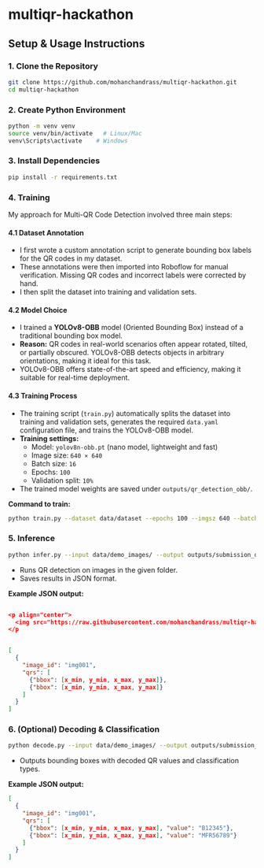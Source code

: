
# multiqr-hackathon

## Setup & Usage Instructions

### 1. Clone the Repository
```bash
git clone https://github.com/mohanchandrass/multiqr-hackathon.git
cd multiqr-hackathon
```

### 2. Create Python Environment
```bash
python -m venv venv
source venv/bin/activate   # Linux/Mac
venv\Scripts\activate    # Windows
```

### 3. Install Dependencies
```bash
pip install -r requirements.txt
```

### 4. Training
My approach for Multi-QR Code Detection involved three main steps:

#### 4.1 Dataset Annotation
- I first wrote a custom annotation script to generate bounding box labels for the QR codes in my dataset.
- These annotations were then imported into Roboflow for manual verification. Missing QR codes and incorrect labels were corrected by hand.
- I then split the dataset into training and validation sets.

#### 4.2 Model Choice
- I trained a **YOLOv8-OBB** model (Oriented Bounding Box) instead of a traditional bounding box model.
- **Reason:** QR codes in real-world scenarios often appear rotated, tilted, or partially obscured. YOLOv8-OBB detects objects in arbitrary orientations, making it ideal for this task.
- YOLOv8-OBB offers state-of-the-art speed and efficiency, making it suitable for real-time deployment.

#### 4.3 Training Process
- The training script (`train.py`) automatically splits the dataset into training and validation sets, generates the required `data.yaml` configuration file, and trains the YOLOv8-OBB model.
- **Training settings:**
  - Model: `yolov8n-obb.pt` (nano model, lightweight and fast)
  - Image size: `640 × 640`
  - Batch size: `16`
  - Epochs: `100`
  - Validation split: `10%`
- The trained model weights are saved under `outputs/qr_detection_obb/`.

**Command to train:**
```bash
python train.py --dataset data/dataset --epochs 100 --imgsz 640 --batch 16 --device 0 --split 0.1
```

### 5. Inference
```bash
python infer.py --input data/demo_images/ --output outputs/submission_detection_1.json
```
- Runs QR detection on images in the given folder.
- Saves results in JSON format.

**Example JSON output:**
```json

<p align="center">
  <img src="https://raw.githubusercontent.com/mohanchandrass/multiqr-hackathon/main/outputs/annotated/img210.jpg" alt="Detection Demo" width="400"/>
</p


[
  {
    "image_id": "img001",
    "qrs": [
      {"bbox": [x_min, y_min, x_max, y_max]},
      {"bbox": [x_min, y_min, x_max, y_max]}
    ]
  }
]
```

### 6. (Optional) Decoding & Classification
```bash
python decode.py --input data/demo_images/ --output outputs/submission_decoding_2.json
```
- Outputs bounding boxes with decoded QR values and classification types.

**Example JSON output:**
```json
[
  {
    "image_id": "img001",
    "qrs": [
      {"bbox": [x_min, y_min, x_max, y_max], "value": "B12345"},
      {"bbox": [x_min, y_min, x_max, y_max], "value": "MFR56789"}
    ]
  }
]
```
